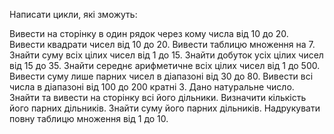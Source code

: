 Написати цикли, які зможуть:

Вивести на сторінку в один рядок через кому числа від 10 до 20.
Вивести квадрати чисел від 10 до 20.
Вивести таблицю множення на 7.
Знайти суму всіх цілих чисел від 1 до 15.
Знайти добуток усіх цілих чисел від 15 до 35.
Знайти середнє арифметичне всіх цілих чисел від 1 до 500.
Вивести суму лише парних чисел в діапазоні від 30 до 80.
Вивести всі числа в діапазоні від 100 до 200 кратні 3.
Дано натуральне число. Знайти та вивести на сторінку всі його дільники.
Визначити кількість його парних дільників.
Знайти суму його парних дільників.
Надрукувати повну таблицю множення від 1 до 10.